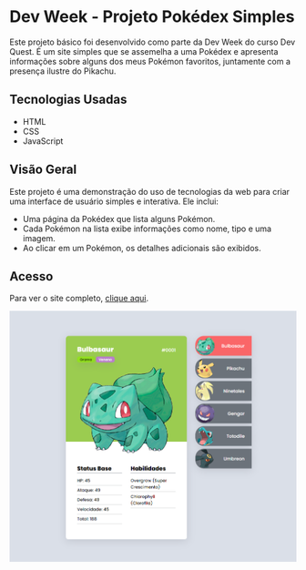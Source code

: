 # Dev Week - Projeto Pokédex Simples

Este projeto básico foi desenvolvido como parte da Dev Week do curso Dev Quest. É um site simples que se assemelha a uma Pokédex e apresenta informações sobre alguns dos meus Pokémon favoritos, juntamente com a presença ilustre do Pikachu.

## Tecnologias Usadas

- HTML
- CSS
- JavaScript

## Visão Geral

Este projeto é uma demonstração do uso de tecnologias da web para criar uma interface de usuário simples e interativa. Ele inclui:

- Uma página da Pokédex que lista alguns Pokémon.
- Cada Pokémon na lista exibe informações como nome, tipo e uma imagem.
- Ao clicar em um Pokémon, os detalhes adicionais são exibidos.

## Acesso

Para ver o site completo, [clique aqui](https://liniec.github.io/PokedexDevWeek/).

<img src = "./src/images/PrintScreen.png" alt= "Prévia Pokédex">
